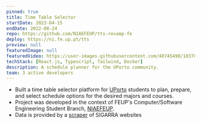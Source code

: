 ```yaml
---
pinned: true
title: Time Table Selector
startDate: 2022-04-15
endDate: 2022-08-24
repo: https://github.com/NIAEFEUP/tts-revamp-fe
deploy: https://ni.fe.up.pt/tts
preview: null
featuredImage: null
featuredVideo: https://user-images.githubusercontent.com/40745490/183784200-742c3556-ee0a-4eb7-9994-dcac6dffd440.mp4
techStack: [React.js, Typescript, Tailwind, Docker]
description: A schedule planner for the UPorto community.
team: 3 active developers
---
```


- Built a time table selector platform for [UPorto](https://sigarra.up.pt/up/en) students to plan, prepare, and select schedule options for the desired majors and courses.
- Project was developed in the context of FEUP's Computer/Software Engineering Student Branch, [NIAEFEUP](https://ni.fe.up.pt).
- Data is provided by a [scraper](https://github.com/NIAEFEUP/uporto-timetable-scrapper) of SIGARRA websites
